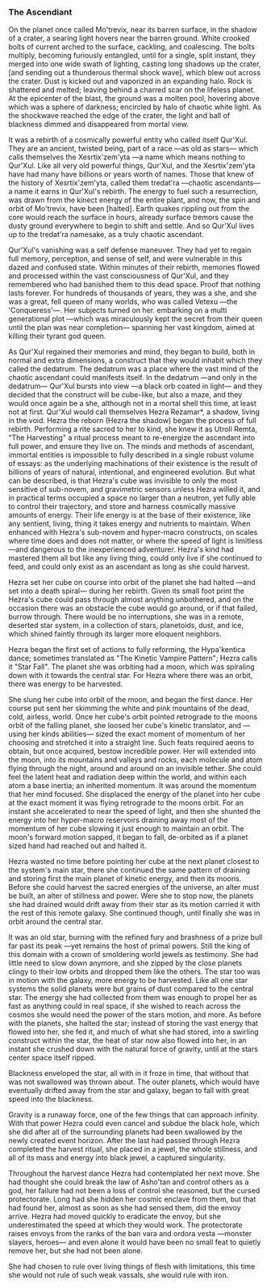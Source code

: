 ### The Ascendiant

On the planet once called Mo'trevix, near its barren surface, in the shadow of a crater, a searing light hovers near the barren ground. White crooked bolts of current arched to the surface, cackling, and coalescing. The bolts multiply, becoming furiously entangled, until for a single, split instant, they merged into one wide swath of lighting, casting long shadows up the crater, [and sending out a thunderous thermal shock wave], which blew out across the crater. Dust is kicked out and vaporized in an expanding halo. Rock is shattered and melted; leaving behind a charred scar on the lifeless planet. At the epicenter of the blast, the ground was a molten pool, hovering above which was a sphere of darkness; encircled by halo of chaotic white light. As the shockwave reached the edge of the crater, the light and ball of blackness dimmed and disappeared from mortal view.

It was a rebirth of a cosmically powerful entity who called itself Qur'Xul. They are an ancient, twisted being, part of a race —as old as stars— which calls themselves the Xesrtix'zem'yta —a name which means nothing to Qur'Xul. Like all very old powerful things, Qur'Xul, and the Xesrtix'zem'yta have had many have billions or years worth of names. Those that knew of the history of Xesrtix'zem'yta, called them tredat'ra —chaotic ascendants— a name it earns in Qur'Xul's rebirth. The energy to fuel such a resurrection, was drawn from the kinect energy of the entire plant, and now, the spin and orbit of Mo'trevix, have been [halted]. Earth quakes rippling out from the core would reach the surface in hours, already surface tremors cause the dusty ground everywhere to begin to shift and settle. And so Qur'Xul lives up to the tredat'ra namesake, as a truly chaotic ascendant.

Qur'Xul's vanishing was a self defense maneuver. They had yet to regain full memory, perception, and sense of self, and were vulnerable in this dazed and confused state. Within minutes of their rebirth, memories flowed and processed within the vast consciousness of Qur'Xul, and they remembered who had banished them to this dead space. Proof that nothing lasts forever. For hundreds of thousands of years, they was a she, and she was a great, fell queen of many worlds, who was called Vetexu —the 'Conqueress'—. Her subjects turned on her. embarking on a multi generational plot —which was miraculously kept the secret from their queen until the plan was near completion— spanning her vast kingdom, aimed at killing their tyrant god queen.

As Qur'Xul regained their memories and mind, they began to build, both in normal and extra dimensions, a construct that they would inhabit which they called the dedatrum. The dedatrum was a place where the vast mind of the chaotic ascendant could manifests itself. In the dedatrum —and only in the dedatrum— Qur'Xul bursts into view —a black orb coated in light— and they decided that the construct will be cube-like, but also a maze, and they would once again be a she, although not in a mortal shell this time, at least not at first. Qur'Xul would call themselves Hezra Rezamar*, a shadow, living in the void. Hezra the reborn (Hezra the shadow) began the process of full rebirth. Performing a rite sacred to her to kind, she knew it as Utroll Remta, "The Harvesting" a ritual process meant to re-energize the ascendant into full power, and ensure they live on. The minds and methods of ascendant, immortal entities is impossible to fully described in a single robust volume of essays: as the underlying machinations of their existence is the result of billions of years of natural, intentional, and engineered evolution. But what can be described, is that Hezra's cube was invisible to only the most sensitive of sub-novem, and gravimetric sensors unless Hezra willed it, and in practical terms occupied a space no larger than a neutron, yet fully able to control their trajectory, and store and harness cosmically massive amounts of energy. Their life energy is at the base of their existence, like any sentient, living, thing it takes energy and nutrients to maintain. When enhanced with Hezra's sub-novem and hyper-macro constructs, on scales where time does and does not matter, or where the speed of light is limitless —and dangerous to the inexperienced adventurer. Hezra's kind had mastered them all but like any living thing, could only live if she continued to feed, and could only exist as an ascendant as long as she could harvest.

Hezra set her cube on course into orbit of the planet she had halted —and set into a death spiral— during her rebirth. Given its small foot print the Hezra's cube could pass through almost anything unbothered, and on the occasion there was an obstacle the cube would go around, or if that failed, burrow through. There would be no interruptions, she was in a remote, deserted star system, in a collection of stars, planetoids, dust, and ice, which shined faintly through its larger more eloquent neighbors.

Hezra began the first set of actions to fully reforming, the Hypa'kentica dance; sometimes translated as "The Kinetic Vampire Pattern"; Hezra calls it "Star Fall". The planet she was orbiting had a moon, which was spiraling down with it towards the central star. For Hezra where there was an orbit, there was energy to be harvested.

She slung her cube into orbit of the moon, and began the first dance. Her course put sent her skimming the white and pink mountains of the dead, cold, airless, world. Once her cube's orbit pointed retrograde to the moons orbit of the falling planet, she loosed her cube's kinetic translator, and —using her kinds abilities— sized the exact moment of momentum of her choosing and stretched it into a straight line. Such feats required aeons to obtain, but once acquired, bestow incredible power. Her will extended into the moon, into its mountains and valleys and rocks, each molecule and atom flying through the night, around and around on an invisible tether. She could feel the latent heat and radiation deep within the world, and within each atom a base inertia; an inherited momentum. It was around the momentum that her mind focused. She displaced the energy of the planet into her cube at the exact moment it was flying retrograde to the moons orbit. For an instant she accelerated to near the speed of light, and then she shunted the energy into her hyper-macro reservoirs draining away most of the momentum of her cube slowing it just enough to maintain an orbit. The moon's forward motion sapped, it began to fall, de-orbited as if a planet sized hand had reached out and halted it.

Hezra wasted no time before pointing her cube at the next planet closest to the system's main star, there she continued the same pattern of draining and storing first the main planet of kinetic energy, and then its moons. Before she could harvest the sacred energies of the universe, an alter must be built, an alter of stillness and power. Were she to stop now, the planets she had drained would drift away from their star as its motion carried it with the rest of this remote galaxy. She continued though, until finally she was in orbit around the central star.

It was an old star, burning with the refined fury and brashness of a prize bull far past its peak —yet remains the host of primal powers. Still the king of this domain with a crown of smoldering world jewels as testimony. She had little need to slow down anymore, and she zipped by the close planets clingy to their low orbits and dropped them like the others. The star too was in motion with the galaxy, more energy to be harvested. Like all one star systems the solid planets were but grains of dust compared to the central star. The energy she had collected from them was enough to propel her as fast as anything could in real space, if she wished to reach across the cosmos she would need the power of the stars motion, and more. As before with the planets, she halted the star; instead of storing the vast energy that flowed into her, she fed it, and much of what she had stored, into a swirling construct within the star, the heat of star now also flowed into her, in an instant she crushed down with the natural force of gravity, until at the stars center space itself ripped.

Blackness enveloped the star, all with in it froze in time, that without that was not swallowed was thrown about. The outer planets, which would have eventually drifted away from the star and galaxy, began to fall with great speed into the blackness.

Gravity is a runaway force, one of the few things that can approach infinity. With that power Hezra could even cancel and subdue the black hole, which she did after all of the surrounding planets had been swallowed by the newly created event horizon. After the last had passed through Hezra completed the harvest ritual, she placed in a jewel, the whole stillness, and all of its mass and energy into black jewel, a captured singularity.

Throughout the harvest dance Hezra had contemplated her next move. She had thought she could break the law of Asho'tan and control others as a god, her failure had not been a loss of control she reasoned, but the cursed protectorate. Long had she hidden her cosmic enclave from them, but that had found her, almost as soon as she had sensed them, did the envoy arrive. Hezra had moved quickly to eradicate the envoy, but she underestimated the speed at which they would work. The protectorate raises envoys from the ranks of the ban vara and ordora vesta —monster slayers, heroes— and even alone it would have been no small feat to quietly remove her, but she had not been alone.

She had chosen to rule over living things of flesh with limitations, this time she would not rule of such weak vassals, she would rule with iron.
